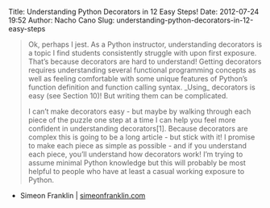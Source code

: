 Title: Understanding Python Decorators in 12 Easy Steps!
Date: 2012-07-24 19:52
Author: Nacho Cano
Slug: understanding-python-decorators-in-12-easy-steps

> Ok, perhaps I jest. As a Python instructor, understanding decorators
> is a topic I find students consistently struggle with upon first
> exposure. That’s because decorators are hard to understand! Getting
> decorators requires understanding several functional programming
> concepts as well as feeling comfortable with some unique features of
> Python’s function definition and function calling syntax. \_Using\_
> decorators is easy (see Section 10)! But writing them can be
> complicated.
>
> I can’t make decorators easy - but maybe by walking through each piece
> of the puzzle one step at a time I can help you feel more confident in
> understanding decorators[1]. Because decorators are complex this is
> going to be a long article - but stick with it! I promise to make each
> piece as simple as possible - and if you understand each piece, you’ll
> understand how decorators work! I’m trying to assume minimal Python
> knowledge but this will probably be most helpful to people who have at
> least a casual working exposure to Python.

- Simeon Franklin | [simeonfranklin.com][]

  [simeonfranklin.com]: http://simeonfranklin.com/blog/2012/jul/1/python-decorators-in-12-steps/
    "Understanding Python Decorators in 12 Easy Steps!"
